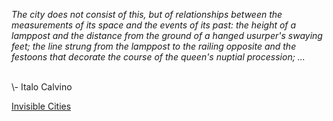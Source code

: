 <i>The city does not consist of this, but of relationships between the measurements of its space and the events of its past: 
the height of a lamppost and the distance from the ground of a hanged usurper's swaying feet; 
the line strung from the lamppost to the railing opposite and the festoons that decorate the course of the queen's nuptial procession; ...</i>
 
<br>
\- Italo Calvino

[Invisible Cities](http://www.cittainvisibili.com/en/portfolio/zaira-incisione-en.html)
